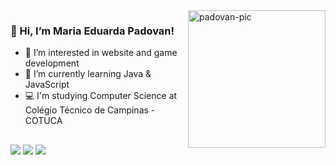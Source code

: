 <img src="https://picrew.me/shareImg/org/202209/684058_5UE8hV8N.png" align="right" alt="padovan-pic" width="220">

### 👋 Hi, I’m Maria Eduarda Padovan!

- 👀 I’m interested in website and game development
- 🌱 I’m currently learning Java & JavaScript
- 💻 I'm studying Computer Science at Colégio Técnico de Campinas - COTUCA

## <div> 
  <a href="https://instagram.com/dudixssz" target="_blank"><img src="https://img.shields.io/badge/-Instagram-%23E4405F?style=for-the-badge&logo=instagram&logoColor=white" target="_blank"></a>
  <a href="https://www.twitch.tv/padovsz" target="_blank"><img src="https://img.shields.io/badge/Twitch-9146FF?style=for-the-badge&logo=twitch&logoColor=white" target="_blank"></a>
  <a href="https://open.spotify.com/user/0alyfdrj4zw4lxmwi91f4ftju"><img src="https://img.shields.io/badge/-Spotify-04B431?style=for-the-badge&logo=spotify&logoColor=white" target="_blank"></a>
</div>
